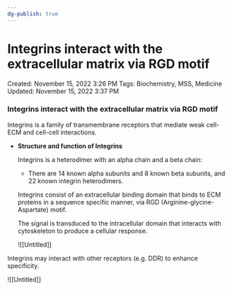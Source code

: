 ```yaml
---
dg-publish: true
---
```


# Integrins interact with the extracellular matrix via RGD motif

Created: November 15, 2022 3:26 PM
Tags: Biochemistry, MSS, Medicine
Updated: November 15, 2022 3:37 PM

### Integrins interact with the extracellular matrix via RGD motif

Integrins is a family of transmembrane receptors that mediate weak cell-ECM and cell-cell interactions.

- ******************************************************Structure and function of Integrins******************************************************
    
    Integrins is a heterodimer with an alpha chain and a beta chain:
    
    - There are 14 known alpha subunits and 8 known beta subunits, and 22 known integrin heterodimers.
    
    Integrins consist of an extracellular binding domain that binds to ECM proteins in a sequence specific manner, via RGD (Arginine-glycine-Aspartate) motif.
    
    The signal is transduced to the intracellular domain that interacts with cytoskeleton to produce a cellular response.
    
    ![[Untitled]]
    

Integrins may interact with other receptors (e.g. DDR) to enhance specificity.

![[Untitled]]